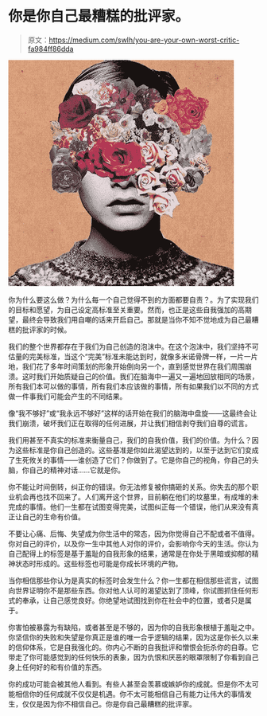 # 你是你自己最糟糕的批评家。

> 原文：<https://medium.com/swlh/you-are-your-own-worst-critic-fa984ff86dda>

![](img/755a3f626fe0f6c93961b828d9cc65e0.png)

你为什么要这么做？为什么每一个自己觉得不到的方面都要自责？。为了实现我们的目标和愿望，为自己设定高标准至关重要。然而，也正是这些自我强加的高期望，最终会导致我们用自嘲的话来开启自己。那就是当你不知不觉地成为自己最糟糕的批评家的时候。

我们的整个世界都存在于我们为自己创造的泡沫中。在这个泡沫中，我们坚持不可估量的完美标准，当这个“完美”标准未能达到时，就像多米诺骨牌一样，一片一片地，我们花了多年时间策划的形象开始倒向另一个，直到感觉世界在我们周围崩溃。这时我们开始质疑自己的价值。我们在脑海中一遍又一遍地回放相同的场景，所有我们本可以做的事情，所有我们本应该做的事情，所有如果我们以不同的方式做一件事我们可能会产生的不同结果。

像“我不够好”或“我永远不够好”这样的话开始在我们的脑海中盘旋——这最终会让我们崩溃，破坏我们正在取得的任何进展，并让我们相信剥夺我们自尊的谎言。

我们用甚至不真实的标准来衡量自己，我们的自我价值，我们的价值。为什么？因为这些标准是你自己创造的。这些基准是你如此渴望达到的，以至于达到它们变成了生死攸关的事情——谁创造了它们？你做到了。它是你自己的视角，你自己的头脑，你自己的精神对话……它就是你。

你不能让时间倒转，纠正你的错误。你无法修复被你搞砸的关系。你失去的那个职业机会再也找不回来了。人们离开这个世界，目前躺在他们的坟墓里，有成堆的未完成的事情。他们一生都在试图变得完美，试图纠正每一个错误，他们从来没有真正让自己的生命有价值。

不要让心痛、后悔、失望成为你生活中的常态，因为你觉得自己不配或者不值得。你对自己的评价，以及你一生中其他人对你的评价，会影响你今天的生活。你认为自己配得上的标签是基于羞耻的自我形象的结果，通常是在你处于黑暗或抑郁的精神状态时形成的。这些标签也可能是你成长环境的产物。

当你相信那些你认为是真实的标签时会发生什么？你一生都在相信那些谎言，试图向世界证明你不是那些东西。你对他人认可的渴望达到了顶峰，你试图抓住任何形式的奉承，让自己感觉良好。你绝望地试图找到你在社会中的位置，或者只是属于。

你害怕被暴露为有缺陷，或者甚至是不够的，因为你的自我形象根植于羞耻之中。你坚信你的失败和失望是你真正是谁的唯一合乎逻辑的结果，因为这是你长久以来的信仰体系，它是自我强化的。你内心不断的自我批评和憎恨会扼杀你的自尊。它带走了你可能感觉到的任何快乐的表象，因为仇恨和厌恶的眼罩限制了你看到自己身上任何好的和有价值的东西。

你的成功可能会被其他人看到。有些人甚至会羡慕或嫉妒你的成就。但是你不太可能相信你的任何成就不仅仅是机遇。你不太可能相信自己有能力让伟大的事情发生，仅仅是因为你不相信自己。你是你自己最糟糕的批评家。